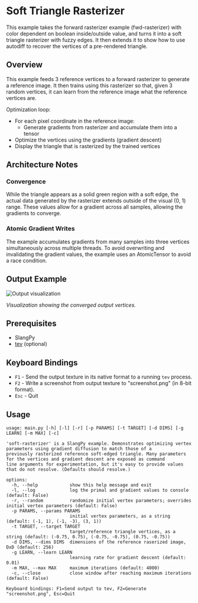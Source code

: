 # Soft Triangle Rasterizer

This example takes the forward rasterizer example (fwd-rasterizer) with color
dependent on boolean inside/outside value, and turns it into a soft triangle
rasterizer with fuzzy edges. It then extends it to show how to use autodiff to
recover the vertices of a pre-rendered triangle.

## Overview

This example feeds 3 reference vertices to a forward rasterizer to generate a
reference image. It then trains using this rasterizer so that, given 3 random
vertices, it can learn from the reference image what the reference vertices
are.

Optimization loop:

- For each pixel coordinate in the reference image:
    - Generate gradients from rasterizer and accumulate them into a tensor
- Optimize the vertices using the gradients (gradient descent)
- Display the triangle that is rasterized by the trained vertices

## Architecture Notes

### Convergence

While the triangle appears as a solid green region with a soft edge, the actual
data generated by the rasterizer extends outside of the visual (0, 1) range.
These values allow for a gradient across all samples, allowing the gradients to
converge.

### Atomic Gradient Writes

The example accumulates gradients from many samples into three vertices
simultaneously across multiple threads. To avoid overwriting and invalidating
the gradient values, the example uses an AtomicTensor to avoid a race condition.

## Output Example

![Output visualization](output.png)

_Visualization showing the converged output vertices._

## Prerequisites

- SlangPy
- [tev](https://github.com/Tom94/tev) (optional)

## Keyboard Bindings

- ``F1`` - Send the output texture in its native format to a running ``tev`` process.
- ``F2`` - Write a screenshot from output texture to "screenshot.png" (in 8-bit format).
- ``Esc`` - Quit

## Usage

```
usage: main.py [-h] [-l] [-r] [-p PARAMS] [-t TARGET] [-d DIMS] [-g LEARN] [-m MAX] [-c]

'soft-rasterizer' is a SlangPy example. Demonstrates optimizing vertex parameters using gradient diffusion to match those of a
previously rasterized reference soft-edged triangle. Many parameters for the vertices and gradient descent are exposed as command
line arguments for experimentation, but it's easy to provide values that do not resolve. (Defaults should resolve.)

options:
  -h, --help            show this help message and exit
  -l, --log             log the primal and gradient values to console (default: False)
  -r, --random          randomize initial vertex parameters; overrides initial vertex parameters (default: False)
  -p PARAMS, --params PARAMS
                        initial vertex parameters, as a string (default: (-1, 1), (-1, -3), (3, 1))
  -t TARGET, --target TARGET
                        target/reference triangle vertices, as a string (default: (-0.75, 0.75), (-0.75, -0.75), (0.75, -0.75))
  -d DIMS, --dims DIMS  dimensions of the reference raserized image, DxD (default: 256)
  -g LEARN, --learn LEARN
                        learning rate for gradient descent (default: 0.01)
  -m MAX, --max MAX     maximum iterations (default: 4000)
  -c, --close           close window after reaching maximum iterations (default: False)

Keyboard bindings: F1=Send output to tev, F2=Generate "screenshot.png", Esc=Quit
```

